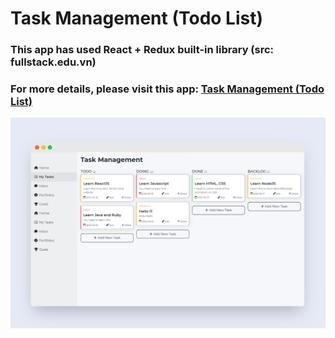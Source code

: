 # Task Management (Todo List)
### This app has used React + Redux built-in library (src: fullstack.edu.vn)
### For more details, please visit this app: [Task Management (Todo List)](https://www.genome.gov/)

![Thumbnail](https://raw.githubusercontent.com/hdang09/todo-list/main/assets/img/Thumbnail.png)
